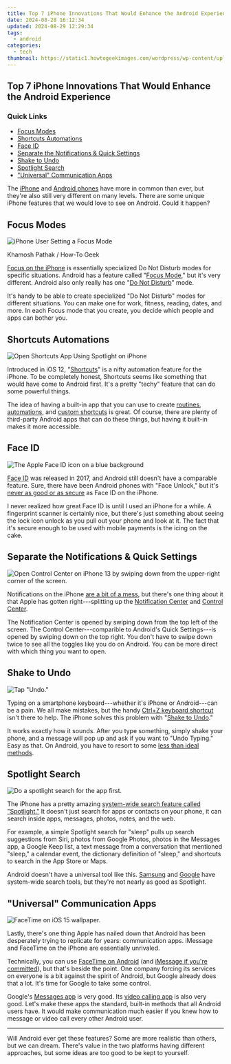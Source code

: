 ```yaml
---
title: Top 7 iPhone Innovations That Would Enhance the Android Experience
date: 2024-08-28 16:12:34
updated: 2024-08-29 12:29:34
tags:
  - android
categories:
  - tech
thumbnail: https://static1.howtogeekimages.com/wordpress/wp-content/uploads/2023/08/52691564919_8521c90ae2_o.jpg
---
```


## Top 7 iPhone Innovations That Would Enhance the Android Experience

### Quick Links

* [Focus Modes](https://some-skills.techidaily.com/transition-trails-your-pathway-to-macos-11-big-sur-for-2024/)
* [Shortcuts Automations](https://some-skills.techidaily.com/2024-approved-unseen-wonders-in-vlcs-arsenal-of-features/)
* [Face ID](https://ai-vdieo-software.techidaily.com/new-free-video-watermark-editor-top-rated-options/)
* [Separate the Notifications & Quick Settings](https://extra-skills.techidaily.com/updated-onscreen-excellence-video-talent-licensing/)
* [Shake to Undo](https://tech-recovery.techidaily.com/the-beginners-walkthrough-for-accepting-itunes-photo-sharing-on-iphone/)
* [Spotlight Search](https://sim-unlock.techidaily.com/in-2024-how-to-change-your-sim-pin-code-on-your-lava-agni-2-5g-phone-by-drfone-android/)
* ["Universal" Communication Apps](https://windows11.techidaily.com/cutting-clutter-best-windows-apps-to-disable/)

 The [iPhone](https://vimeo-videos.techidaily.com/in-2024-quick-vimeo-transformation-tips-easy-to-create-gifs/) and [Android phones](https://twitter-videos.techidaily.com/hot-takes-highlight-twitters-trending-topics-for-2024/) have more in common than ever, but they're also still very different on many levels. There are some unique iPhone features that we would love to see on Android. Could it happen?

##  Focus Modes

![iPhone User Setting a Focus Mode](https://static1.howtogeekimages.com/wordpress/wp-content/uploads/2021/06/iPhone-User-Setting-a-Focus-Mode.png) 

Khamosh Pathak / How-To Geek

[Focus on the iPhone](https://youtube-data.techidaily.com/24-stay-ahead-with-innovation-integrating-youtube-into-your-educational-approach/) is essentially specialized Do Not Disturb modes for specific situations. Android has a feature called "[Focus Mode](https://extra-approaches.techidaily.com/in-2024-premier-podplay-writing-treasures/)," but it's very different. Android also only really has one "[Do Not Disturb](https://windows11.techidaily.com/emergency-printer-deletion-in-windows-os-a-step-by-step-approach/)" mode.

 It's handy to be able to create specialized "Do Not Disturb" modes for different situations. You can make one for work, fitness, reading, dates, and more. In each Focus mode that you create, you decide which people and apps can bother you.

##  Shortcuts Automations

![Open Shortcuts App Using Spotlight on iPhone](https://static1.howtogeekimages.com/wordpress/wp-content/uploads/2020/11/Open-Shortcuts-App-Using-Spotlight-on-iPhone.png) 

 Introduced in iOS 12, "[Shortcuts](https://fox-http.techidaily.com/new-the-ultimate-guide-to-gopro-hero5-time-lapse-photography/)" is a nifty automation feature for the iPhone. To be completely honest, Shortcuts seems like something that would have come to Android first. It's a pretty "techy" feature that can do some powerful things.

 The idea of having a built-in app that you can use to create [routines](https://pokemon-go-android.techidaily.com/catchemall-celebrate-national-pokemon-day-with-virtual-location-on-poco-x5-pro-drfone-by-drfone-virtual-android/), [automations](https://android-location-track.techidaily.com/in-2024-how-to-track-oppo-a78-5g-location-without-installing-software-drfone-by-drfone-virtual-android/), and [custom shortcuts](https://android-location-track.techidaily.com/in-2024-top-10-best-spy-watches-for-your-infinix-note-30-vip-drfone-by-drfone-virtual-android/) is great. Of course, there are plenty of third-party Android apps that can do these things, but having it built-in makes it more accessible.

##  Face ID

![The Apple Face ID icon on a blue background](https://static1.howtogeekimages.com/wordpress/wp-content/uploads/2022/04/faceid_hero_1.jpg) 

[Face ID](https://instagram-video-files.techidaily.com/new-mastering-instagram-concealing-tags-efficiently/) was released in 2017, and Android still doesn't have a comparable feature. Sure, there have been Android phones with "Face Unlock," but it's [never as good or as secure](https://fake-location.techidaily.com/how-can-i-use-a-fake-gps-without-mock-location-on-vivo-v29-drfone-by-drfone-virtual-android/) as Face ID on the iPhone.

 I never realized how great Face ID is until I used an iPhone for a while. A fingerprint scanner is certainly nice, but there's just something about seeing the lock icon unlock as you pull out your phone and look at it. The fact that it's secure enough to be used with mobile payments is the icing on the cake.

##  Separate the Notifications & Quick Settings

![Open Control Center on iPhone 13 by swiping down from the upper-right corner of the screen.](https://static1.howtogeekimages.com/wordpress/wp-content/uploads/2022/03/iphone_13_launch_control_center.jpg) 

 Notifications on the iPhone [are a bit of a mess](https://games-able.techidaily.com/visual-powerhouse-debate-oled-amoled-vs-ips-technology/), but there's one thing about it that Apple has gotten right---splitting up the [Notification Center](https://snapchat-videos.techidaily.com/updated-2024-approved-saving-snaps-from-snapchat-on-camera-roll-a-guide/) and [Control Center](https://youtube-blog.techidaily.com/ring-how-tseries-harnesses-revenue-from-online-viewer-base-youtube/).

 The Notification Center is opened by swiping down from the top left of the screen. The Control Center---comparible to Android's Quick Settings---is opened by swiping down on the top right. You don't have to swipe down twice to see all the toggles like you do on Android. You can be more direct with which thing you want to open.

##  Shake to Undo

![Tap &quot;Undo.&quot;](https://static1.howtogeekimages.com/wordpress/wp-content/uploads/2022/04/tap_undo_typing.jpg?trim=1,1&amp;bg-color=000&amp;pad=1,1) 

 Typing on a smartphone keyboard---whether it's iPhone or Android---can be a pain. We all make mistakes, but the handy [Ctrl+Z keyboard shortcut](https://twitter-videos.techidaily.com/new-twitpic-saver-streamline-ios-video-downloads-from-tweets/) isn't there to help. The iPhone solves this problem with "[Shake to Undo](https://desktop-recording.techidaily.com/farm-fun-quest-the-leading-10-farm-themed-gaming-titles-for-2024/)."

 It works exactly how it sounds. After you type something, simply shake your phone, and a message will pop up and ask if you want to "Undo Typing." Easy as that. On Android, you have to resort to some [less than ideal methods](https://extra-skills.techidaily.com/new-inside-facetunes-magic-an-in-depth-analysis-for-perfect-photos/).

##  Spotlight Search

![Do a spotlight search for the app first.](https://static1.howtogeekimages.com/wordpress/wp-content/uploads/2021/02/spotlight_app_search.jpg) 

 The iPhone has a pretty amazing [system-wide search feature called "Spotlight."](https://facebook-videos.techidaily.com/new-elevate-visual-appeal-incorporating-black-bar-and-box-in-social-feeds-for-2024/) It doesn't just search for apps or contacts on your phone, it can search inside apps, messages, photos, notes, and the web.

 For example, a simple Spotlight search for "sleep" pulls up search suggestions from Siri, photos from Google Photos, photos in the Messages app, a Google Keep list, a text message from a conversation that mentioned "sleep," a calendar event, the dictionary definition of "sleep," and shortcuts to search in the App Store or Maps.

 Android doesn't have a universal tool like this. [Samsung](https://location-social.techidaily.com/how-to-send-and-fake-live-location-on-facebook-messenger-of-your-tecno-pova-5-pro-drfone-by-drfone-virtual-android/) and [Google](https://fox-boxes.techidaily.com/2024-approved-prolific-pose-pattern-packages/) have system-wide search tools, but they're not nearly as good as Spotlight.

##  "Universal" Communication Apps

![FaceTime on iOS 15 wallpaper.](https://static1.howtogeekimages.com/wordpress/wp-content/uploads/2021/09/FaceTime-logo.png) 

 Lastly, there's one thing Apple has nailed down that Android has been desperately trying to replicate for years: communication apps. iMessage and FaceTime on the iPhone are essentially unrivaled.

 Technically, you can use [FaceTime on Android](https://techno-recovery.techidaily.com/solution-guide-why-are-some-emails-not-coming-to-your-yahoo-mail/) (and [iMessage if you're committed](https://fox-blue.techidaily.com/2024-approved-unleash-creativity-design-your-own-logos-using-template-assets-free/)), but that's beside the point. One company forcing its services on everyone is a bit against the spirit of Android, but Google already does that a lot. It's time for Google to take some control.

 Google's [Messages app](https://blog-min.techidaily.com/how-to-migrate-android-data-from-xiaomi-redmi-note-12t-pro-to-new-android-phone-drfone-by-drfone-transfer-from-android-transfer-from-android/) is very good. Its [video calling app](https://fox-cloud.techidaily.com/2024-approved-inside-magixs-acid-pro-and-its-competitors/) is also very good. Let's make these apps the standard, built-in methods that all Android users have. It would make communication much easier if you knew how to message or video call every other Android user.

---

 Will Android ever get these features? Some are more realistic than others, but we can dream. There's value in the two platforms having different approaches, but some ideas are too good to be kept to yourself.

<ins class="adsbygoogle"
     style="display:block"
     data-ad-format="autorelaxed"
     data-ad-client="ca-pub-7571918770474297"
     data-ad-slot="1223367746"></ins>



<ins class="adsbygoogle"
     style="display:block"
     data-ad-client="ca-pub-7571918770474297"
     data-ad-slot="8358498916"
     data-ad-format="auto"
     data-full-width-responsive="true"></ins>
